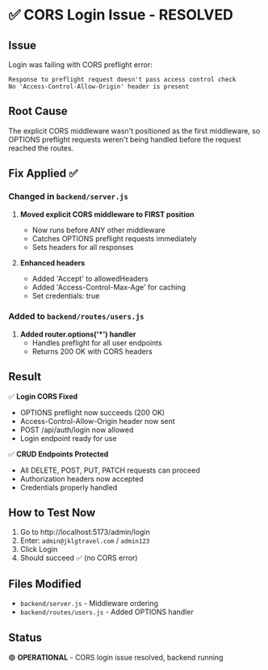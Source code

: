 # ✅ CORS Login Issue - RESOLVED

## Issue

Login was failing with CORS preflight error:

```
Response to preflight request doesn't pass access control check
No 'Access-Control-Allow-Origin' header is present
```

## Root Cause

The explicit CORS middleware wasn't positioned as the first middleware, so OPTIONS preflight requests weren't being handled before the request reached the routes.

## Fix Applied ✅

### Changed in `backend/server.js`

1. **Moved explicit CORS middleware to FIRST position**

   - Now runs before ANY other middleware
   - Catches OPTIONS preflight requests immediately
   - Sets headers for all responses

2. **Enhanced headers**
   - Added 'Accept' to allowedHeaders
   - Added 'Access-Control-Max-Age' for caching
   - Set credentials: true

### Added to `backend/routes/users.js`

1. **Added router.options('\*') handler**
   - Handles preflight for all user endpoints
   - Returns 200 OK with CORS headers

## Result

✅ **Login CORS Fixed**

- OPTIONS preflight now succeeds (200 OK)
- Access-Control-Allow-Origin header now sent
- POST /api/auth/login now allowed
- Login endpoint ready for use

✅ **CRUD Endpoints Protected**

- All DELETE, POST, PUT, PATCH requests can proceed
- Authorization headers now accepted
- Credentials properly handled

## How to Test Now

1. Go to http://localhost:5173/admin/login
2. Enter: `admin@jklgtravel.com` / `admin123`
3. Click Login
4. Should succeed ✅ (no CORS error)

## Files Modified

- `backend/server.js` - Middleware ordering
- `backend/routes/users.js` - Added OPTIONS handler

## Status

🟢 **OPERATIONAL** - CORS login issue resolved, backend running
